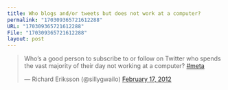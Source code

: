 ```yaml
---
title: Who blogs and/or tweets but does not work at a computer?
permalink: "170309365721612288"
URL: "170309365721612288"
File: "170309365721612288"
layout: post
---
```


<blockquote class="twitter-tweet"><p>Who’s a good person to subscribe to or follow on Twitter who spends the vast majority of their day not working at a computer? <a href="https://twitter.com/search/%2523meta">#meta</a></p>&mdash; Richard Eriksson (@sillygwailo) <a href="https://twitter.com/sillygwailo/status/170309365721612288" data-datetime="2012-02-17T00:51:31+00:00">February 17, 2012</a></blockquote>
<script src="//platform.twitter.com/widgets.js" charset="utf-8"></script>